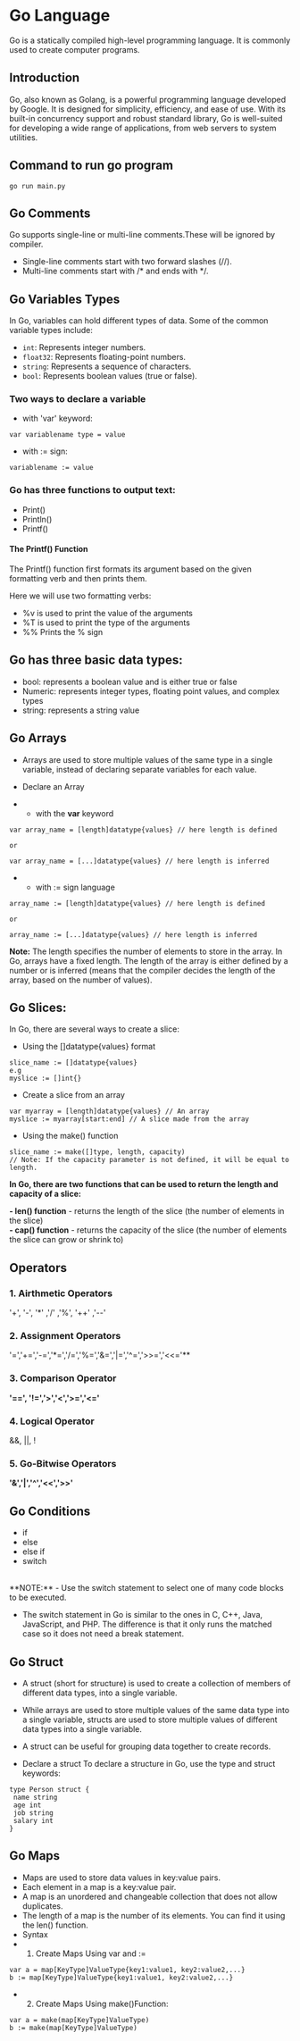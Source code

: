 # Go Language

Go is a statically compiled high-level programming language. It is commonly used to create computer programs.

## Introduction

Go, also known as Golang, is a powerful programming language developed by Google. It is designed for simplicity, efficiency, and ease of use. With its built-in concurrency support and robust standard library, Go is well-suited for developing a wide range of applications, from web servers to system utilities.

## Command to run go program
```
go run main.py

```

## Go Comments
Go supports single-line or multi-line comments.These will be ignored by compiler.
- Single-line comments start with two forward slashes (//).
- Multi-line comments start with /* and ends with */.

## Go Variables Types

In Go, variables can hold different types of data. Some of the common variable types include:

- `int`: Represents integer numbers.
- `float32`: Represents floating-point numbers.
- `string`: Represents a sequence of characters.
- `bool`: Represents boolean values (true or false).

### Two ways to declare a variable
- with 'var' keyword:
```
var variablename type = value

```
- with := sign:
```
variablename := value

```

### Go has three functions to output text:
- Print()
- Println()
- Printf()

#### The Printf() Function
The Printf() function first formats its argument based on the given formatting verb and then prints them.

Here we will use two formatting verbs:

- %v is used to print the value of the arguments
- %T is used to print the type of the arguments
- %%	Prints the % sign


## Go has three basic data types:

- bool: represents a boolean value and is either true or false
- Numeric: represents integer types, floating point values, and complex types
- string: represents a string value


## Go Arrays
- Arrays are used to store multiple values of the same type in a single variable, instead of declaring separate variables for each value.

- Declare an Array
- - with the **var** keyword

```
var array_name = [length]datatype{values} // here length is defined

or

var array_name = [...]datatype{values} // here length is inferred

```

- - with := sign language
```
array_name := [length]datatype{values} // here length is defined

or

array_name := [...]datatype{values} // here length is inferred

```

**Note:** The length specifies the number of elements to store in the array. In Go, arrays have a fixed length. The length of the array is either defined by a number or is inferred (means that the compiler decides the length of the array, based on the number of values).

## Go Slices:
In Go, there are several ways to create a slice:

- Using the []datatype{values} format
```
slice_name := []datatype{values}
e.g 
myslice := []int{}

```

- Create a slice from an array
```
var myarray = [length]datatype{values} // An array
myslice := myarray[start:end] // A slice made from the array

```

- Using the make() function
```
slice_name := make([]type, length, capacity)
// Note: If the capacity parameter is not defined, it will be equal to length.

```


**In Go, there are two functions that can be used to return the length and capacity of a slice:**

**- len() function** - returns the length of the slice (the number of elements in the slice)<br>
**- cap() function** - returns the capacity of the slice (the number of elements the slice can grow or shrink to)


## Operators

### 1. Airthmetic Operators
 '+',  '-',  '*'  ,'/'  ,'%',  '++'  ,'--'

 ### 2. Assignment Operators
 '=','+=','-=','*=','/=','%=','&=','|=','^=','>>=','<<='**

 ### 3. Comparison Operator
  **'==', '!=','>','<','>=','<='**

  ### 4. Logical Operator
  &&, ||, !

  ### 5. Go-Bitwise Operators
  **'&','|','^','<<','>>'**

  ## Go Conditions
  - if 
  - else
  - else if 
  - switch
  <br>
 **NOTE:** 
 - Use the switch statement to select one of many code blocks to be executed.

- The switch statement in Go is similar to the ones in C, C++, Java, JavaScript, and PHP. The difference is that it only runs the matched case so it does not need a break statement.


## Go Struct
- A struct (short for structure) is used to create a collection of members of different data types, into a single variable.

- While arrays are used to store multiple values of the same data type into a single variable, structs are used to store multiple values of different data types into a single variable.

- A struct can be useful for grouping data together to create records.

- Declare a struct 
 To declare a structure in Go, use the type and struct keywords:


 ```
type Person struct {
  name string
  age int
  job string
  salary int
}
```

## Go Maps
- Maps are used to store data values in key:value pairs.
- Each element in a map is a key:value pair.
- A map is an unordered and changeable collection that does not allow duplicates.
- The length of a map is the number of its elements. You can find it using the len() function.
- Syntax
- 1. Create Maps Using var and :=
 ``` 
var a = map[KeyType]ValueType{key1:value1, key2:value2,...}
b := map[KeyType]ValueType{key1:value1, key2:value2,...}
```
- 2. Create Maps Using make()Function:
 
 ```
var a = make(map[KeyType]ValueType)
b := make(map[KeyType]ValueType)
```
 
 

